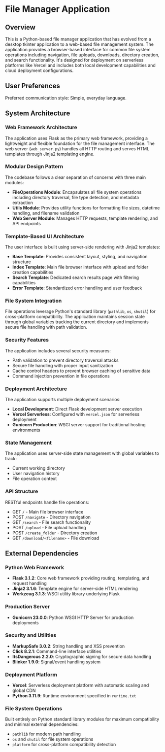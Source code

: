 # File Manager Application

## Overview

This is a Python-based file manager application that has evolved from a desktop tkinter application to a web-based file management system. The application provides a browser-based interface for common file system operations including navigation, file uploads, downloads, directory creation, and search functionality. It's designed for deployment on serverless platforms like Vercel and includes both local development capabilities and cloud deployment configurations.

## User Preferences

Preferred communication style: Simple, everyday language.

## System Architecture

### Web Framework Architecture
The application uses Flask as the primary web framework, providing a lightweight and flexible foundation for the file management interface. The web server (`web_server.py`) handles all HTTP routing and serves HTML templates through Jinja2 templating engine.

### Modular Design Pattern
The codebase follows a clear separation of concerns with three main modules:
- **FileOperations Module**: Encapsulates all file system operations including directory traversal, file type detection, and metadata extraction
- **Utils Module**: Provides utility functions for formatting file sizes, datetime handling, and filename validation
- **Web Server Module**: Manages HTTP requests, template rendering, and API endpoints

### Template-Based UI Architecture
The user interface is built using server-side rendering with Jinja2 templates:
- **Base Template**: Provides consistent layout, styling, and navigation structure
- **Index Template**: Main file browser interface with upload and folder creation capabilities
- **Search Template**: Dedicated search results page with filtering capabilities
- **Error Template**: Standardized error handling and user feedback

### File System Integration
File operations leverage Python's standard library (`pathlib`, `os`, `shutil`) for cross-platform compatibility. The application maintains session state through global variables tracking the current directory and implements secure file handling with path validation.

### Security Features
The application includes several security measures:
- Path validation to prevent directory traversal attacks
- Secure file handling with proper input sanitization
- Cache control headers to prevent browser caching of sensitive data
- Command injection prevention in file operations

### Deployment Architecture
The application supports multiple deployment scenarios:
- **Local Development**: Direct Flask development server execution
- **Vercel Serverless**: Configured with `vercel.json` for serverless deployment
- **Gunicorn Production**: WSGI server support for traditional hosting environments

### State Management
The application uses server-side state management with global variables to track:
- Current working directory
- User navigation history
- File operation context

### API Structure
RESTful endpoints handle file operations:
- GET `/` - Main file browser interface
- POST `/navigate` - Directory navigation
- GET `/search` - File search functionality
- POST `/upload` - File upload handling
- POST `/create_folder` - Directory creation
- GET `/download/<filename>` - File download

## External Dependencies

### Python Web Framework
- **Flask 3.1.2**: Core web framework providing routing, templating, and request handling
- **Jinja2 3.1.6**: Template engine for server-side HTML rendering
- **Werkzeug 3.1.3**: WSGI utility library underlying Flask

### Production Server
- **Gunicorn 23.0.0**: Python WSGI HTTP Server for production deployments

### Security and Utilities
- **MarkupSafe 3.0.2**: String handling and XSS prevention
- **Click 8.2.1**: Command-line interface utilities
- **ItsDangerous 2.2.0**: Cryptographic signing for secure data handling
- **Blinker 1.9.0**: Signal/event handling system

### Deployment Platform
- **Vercel**: Serverless deployment platform with automatic scaling and global CDN
- **Python 3.11.9**: Runtime environment specified in `runtime.txt`

### File System Operations
Built entirely on Python standard library modules for maximum compatibility and minimal external dependencies:
- `pathlib` for modern path handling
- `os` and `shutil` for file system operations
- `platform` for cross-platform compatibility detection